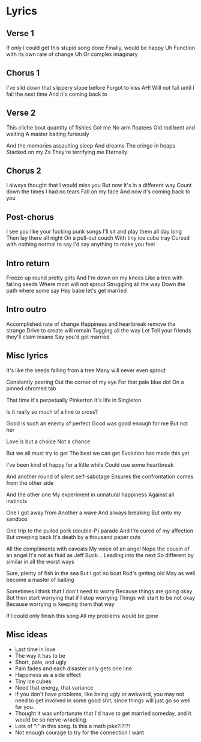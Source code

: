 # Lyrics

## Verse 1

If only I could get this stupid song done
Finally, would be happy
Uh
Function with its own rate of change
Uh
Or complex imaginary

## Chorus 1

I've slid down that slippery slope before
Forgot to kiss
AH!
Will not fail until I fail the next time
And it's coming back to


## Verse 2

This cliche bout quantity of fishies
Got me
No arm floatees
Old rod bent and waiting
A master baiting furiously

And the memories assaulting sleep
And dreams
The cringe in heaps
Stacked on my Zs
They're terrifying me
Eternally


## Chorus 2

I always thought that I would miss you
But now it's in a different way
Count down the times I had no tears
Fall on my face
And now it's coming back to you


## Post-chorus

I see you like your fucking punk songs
I'll sit and play them all day long
Then lay there all night
On a pull-out couch
With tiny ice cube tray
Cursed with nothing normal to say
I'd say anything to make you feel


## Intro return

Freeze up round pretty girls
And I'm down on my knees
Like a tree with falling seeds
Where most will not sprout
Struggling all the way
Down the path where some say
Hey babe let's get married


## Intro outro

Accomplished rate of change
Happiness and heartbreak remove the strange
Drive to create will remain
Tugging all the way
Let
Tell your friends they'll claim insane
Say you'd get married


## Misc lyrics

It's like the seeds falling from a tree
Many will never even sprout

Constantly peering
Out the corner of my eye
For that pale blue dot
On a pinned chromed tab

That time it's perpetually Pinkerton
It's life in Singleton

Is it really so much of a line to cross?

Good is such an enemy of perfect
Good was good enough for me
But not her

Love is but a choice
Not a chance

But we all must try to get
The best we can get
Evolution has made this yet

I've been kind of happy for a little while
Could use some heartbreak

And another round of silent self-sabotage
Ensures the confrontation comes from the other side

And the other one
My experiment in unnatural happiness
Against all instincts

One I got away from
Another a wave
And always breaking
But onto my sandbox

One trip to the pulled pork (double-P) parade
And I'm cured of my affection
But creeping back
It's death by a thousand paper cuts

All the compliments with caveats
My voice of an angel
Nope the cousin of an angel
It's not as fluid as Jeff Buck...
Leading into the next
So different by similar in all the worst ways

Sure, plenty of fish in the sea
But I got no boat
Rod's getting old
May as well become a master of baiting

Sometimes I think that I don't need to worry
Because things are going okay
But then start worrying that if I stop worrying
Things will start to be not okay
Because worrying is keeping them that way

If I could only finish this song
All my problems would be gone


## Misc ideas

* Last time in love
* The way it has to be
* Short, pale, and ugly
* Pain fades and each disaster only gets one line
* Happiness as a side effect
* Tiny ice cubes
* Need that energy, that variance
* If you don't have problems, like being ugly or awkward, you may not need to
  get involved in some good shit, since things will just go so well for you.
* Thought it was unfortunate that I'd have to get married someday, and it would
  be so nerve-wracking.
* Lots of "i" in this song. Is this a math joke?!?!?!
* Not enough courage to try for the connection I want
